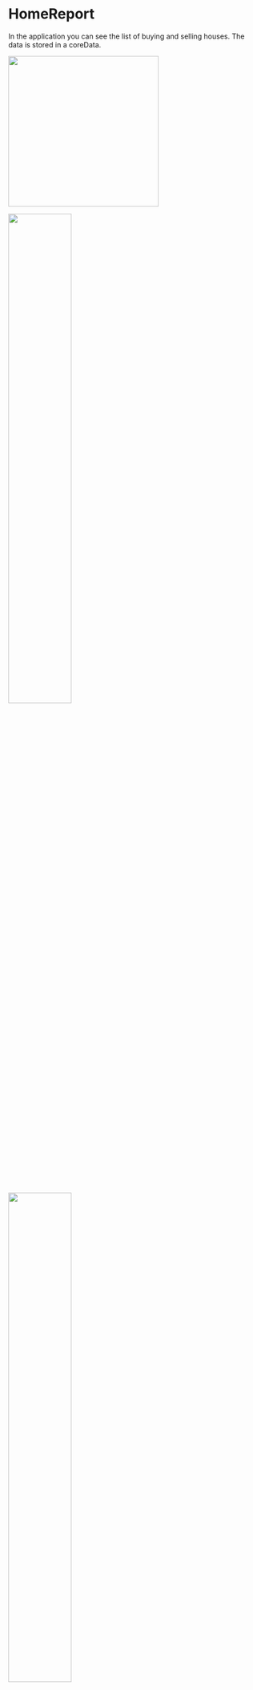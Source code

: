 # HomeReport

In the application you can see the list of buying and selling houses. The data is stored in a coreData.

<img src="![Simulator Screen Shot - iPhone 14 Pro - 2022-12-05 at 14 41 30](https://user-images.githubusercontent.com/92182846/205637939-881306a7-fdb7-4894-884e-b57ce7ae61e1.png)
 " width="300">

<img src="[https://user-images.githubusercontent.com/16319829/81180309-2b51f000-8fee-11ea-8a78-ddfe8c3412a7.png](https://user-images.githubusercontent.com/92182846/205637939-881306a7-fdb7-4894-884e-b57ce7ae61e1.png)" width=50% height=50%>


<img src="https://user-images.githubusercontent.com/16319829/81180309-2b51f000-8fee-11ea-8a78-ddfe8c3412a7.png" width=50% height=50%>
